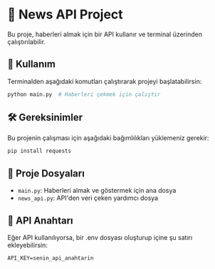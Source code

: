 # 📰 News API Project
Bu proje, haberleri almak için bir API kullanır ve terminal üzerinden çalıştırılabilir.

## 🚀 Kullanım
Terminalden aşağıdaki komutları çalıştırarak projeyi başlatabilirsin:
```bash
python main.py  # Haberleri çekmek için çalıştır
```

## 🛠️ Gereksinimler
Bu projenin çalışması için aşağıdaki bağımlılıkları yüklemeniz gerekir:
```bash
pip install requests
```

## 📂 Proje Dosyaları
- `main.py`: Haberleri almak ve göstermek için ana dosya
- `news_api.py`: API'den veri çeken yardımcı dosya

## 📌 API Anahtarı
Eğer API kullanılıyorsa, bir .env dosyası oluşturup içine şu satırı ekleyebilirsin:
```
API_KEY=senin_api_anahtarin
```
